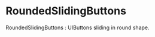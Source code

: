 RoundedSlidingButtons
=====================

RoundedSlidingButtons : UIButtons sliding in round shape.

